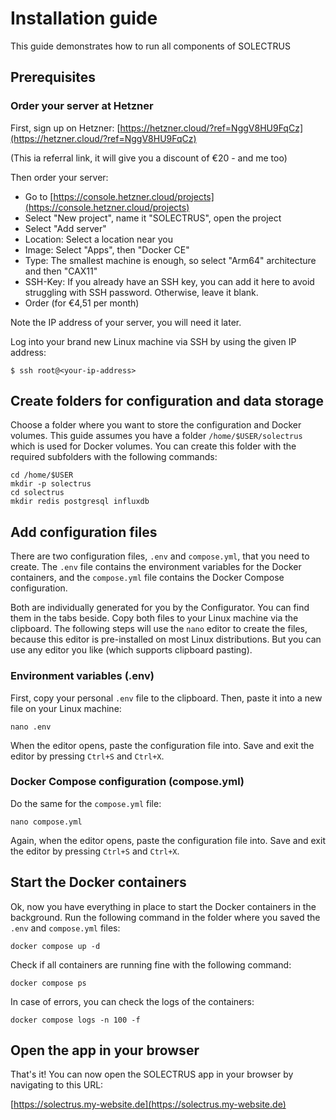 # Installation guide

This guide demonstrates how to run all components of SOLECTRUS

## Prerequisites

### Order your server at Hetzner

First, sign up on Hetzner:
[https://hetzner.cloud/?ref=NggV8HU9FqCz](https://hetzner.cloud/?ref=NggV8HU9FqCz)

(This ia referral link, it will give you a discount of €20 - and me too)

Then order your server:

- Go to [https://console.hetzner.cloud/projects](https://console.hetzner.cloud/projects)
- Select "New project", name it "SOLECTRUS", open the project
- Select "Add server"
- Location: Select a location near you
- Image: Select "Apps", then "Docker CE"
- Type: The smallest machine is enough, so select "Arm64" architecture and then "CAX11"
- SSH-Key: If you already have an SSH key, you can add it here to avoid struggling with SSH password. Otherwise, leave it blank.
- Order (for €4,51 per month)

Note the IP address of your server, you will need it later.

Log into your brand new Linux machine via SSH by using the given IP address:

```console
$ ssh root@<your-ip-address>
```

## Create folders for configuration and data storage

Choose a folder where you want to store the configuration and Docker volumes. This guide assumes you have a folder `/home/$USER/solectrus` which is used for Docker volumes. You can create this folder with the required subfolders with the following commands:

```console
cd /home/$USER
mkdir -p solectrus
cd solectrus
mkdir redis postgresql influxdb
```

## Add configuration files

There are two configuration files, `.env` and `compose.yml`, that you need to create. The `.env` file contains the environment variables for the Docker containers, and the `compose.yml` file contains the Docker Compose configuration.

Both are individually generated for you by the Configurator. You can find them in the tabs beside. Copy both files to your Linux machine via the clipboard. The following steps will use the `nano` editor to create the files, because this editor is pre-installed on most Linux distributions. But you can use any editor you like (which supports clipboard pasting).

### Environment variables (.env)

First, copy your personal `.env` file to the clipboard. Then, paste it into a new file on your Linux machine:

```console
nano .env
```

When the editor opens, paste the configuration file into. Save and exit the editor by pressing `Ctrl+S` and `Ctrl+X`.

### Docker Compose configuration (compose.yml)

Do the same for the `compose.yml` file:

```console
nano compose.yml
```

Again, when the editor opens, paste the configuration file into. Save and exit the editor by pressing `Ctrl+S` and `Ctrl+X`.

## Start the Docker containers

Ok, now you have everything in place to start the Docker containers in the background. Run the following command in the folder where you saved the `.env` and `compose.yml` files:

```console
docker compose up -d
```

Check if all containers are running fine with the following command:

```console
docker compose ps
```

In case of errors, you can check the logs of the containers:

```console
docker compose logs -n 100 -f
```

## Open the app in your browser

That's it! You can now open the SOLECTRUS app in your browser by navigating to this URL:

[https://solectrus.my-website.de](https://solectrus.my-website.de)
